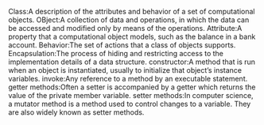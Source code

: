 Class:A description of the attributes and behavior of a set of computational objects.
OBject:A collection of data and operations, in which the data can be accessed and modified only by means of the operations.
Attribute:A property that a computational object models, such as the balance in a bank account.
Behavior:The set of actions that a class of objects supports.
Encapsulation:The process of hiding and restricting access to the implementation details of a data structure.
constructor:A method that is run when an object is instantiated, usually to initialize that object’s instance variables.
invoke:Any reference to a method by an executable statement.
getter methods:Often a setter is accompanied by a getter which returns the value of the private member variable.
setter methods:In computer science, a mutator method is a method used to control changes to a variable. They are also widely known as setter methods. 
